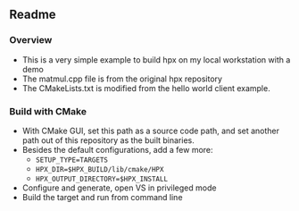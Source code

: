 ## Readme

### Overview
- This is a very simple example to build hpx on my local workstation with a demo
- The matmul.cpp file is from the original hpx repository
- The CMakeLists.txt is modified from the hello world client example.

### Build with CMake
- With CMake GUI, set this path as a source code path, and set another path out of this repository as the built binaries.
- Besides the default configurations, add a few more:
    - `SETUP_TYPE=TARGETS`
    - `HPX_DIR=$HPX_BUILD/lib/cmake/HPX`
    - `HPX_OUTPUT_DIRECTORY=$HPX_INSTALL`
- Configure and generate, open VS in privileged mode
- Build the target and run from command line
